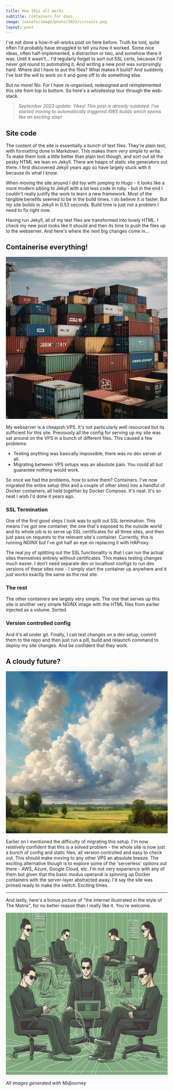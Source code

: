 ```yaml
---
title: How this all works
subtitle: Containers for days
image: /assets/image/photo/2023/circuits.png
layout: post
--- 
```


I've not done a how-it-all-works post on here before. Truth be told, quite often I'd probably have struggled to tell you how it worked. Some nice ideas, often half-implemented, a distraction or two, and somehow there it was. Until it wasn't... I'd regularly forget to sort out SSL certs, because I'd never got round to automating it. And writing a new post was surprisingly hard. Where did I have to put the files? What makes it build? And suddenly I've lost the will to work on it and gone off to do something else.

But no more! No. For I have re-organised, redesigned and reimplemented this site from top to bottom. So here's a whistlestop tour through the web-stack. 

> _September 2023 update: Yikes! This post is already outdated. I've started moving to automatically triggered AWS builds which seems like an exciting step!_

## Site code
The content of the site is essentially a bunch of text files. They're plain text, with formatting done in Markdown. This makes them _very simple_ to write. To make them look a little better than plain text though, and sort out all the pesky HTML we lean on Jekyll. There are heaps of static site generators out there. I first discovered Jekyll years ago so have largely stuck with it because its what I know.

When moving the site around I did toy with jumping to Hugo - it looks like a more modern sibling to Jekyll with a lot less code in ruby - but in the end I couldn't really justify the work to learn a new framework. Most of the tangible benefits seemed to be in the build times. I do believe it _is_ faster. But my site builds in Jekyll in <checks console> 0.53 seconds. Build time is just not a problem I need to fix right now.

Having run Jekyll, all of my text files are transformed into lovely HTML. I check my new post looks like it should and then its time to push the files up to the webserver. And here's where the next big changes come in...

## Containerise everything!

![containers](/assets/image/photo/2023/containers.png)

My webserver is a cheapish VPS. It's not particularly well resourced but its sufficient for this site. Previously all the config for serving up my site was sat around on the VPS in a bunch of different files. This caused a few problems:
- Testing anything was basically impossible, there was no dev server at all.
- Migrating between VPS setups was an absolute pain. You could all but guarantee nothing would work.

So once we had the problems, how to solve them? Containers. I've now migrated the entire setup (this and a couple of other sites) into a handful of Docker containers, all held together by Docker Compose. It's neat. It's so neat I wish I'd done it years ago.

### SSL Termination
One of the first good steps I took was to split out SSL termination. This means I've got one container, the one that's exposed to the outside world and its whole job is to serve up SSL certificates for all three sites, and then just pass on requests to the relevant site's container. Currently, this is running NGINX but I've got half an eye on replacing it with HAProxy.

The real joy of splitting out the SSL functionality is that I can run the actual sites themselves entirely without certificates. This makes testing changes much easier. I don't need separate dev or localhost configs to run dev versions of these sites now - I simply start the container up anywhere and it _just works_ exactly the same as the real site.

### The rest
The other containers are largely very simple. The one that serves up this site is another very simple NGINX image with the HTML files from earlier injected as a volume. Sorted.

### Version controlled config
And it's all under git. Finally, I can test changes on a dev setup, commit them to the repo and then just run a pill, build and relaunch command to deploy my site changes. And be confident that they work.

## A cloudy future?

![clouds](/assets/image/photo/2023/cloudy.png)

Earlier on I mentioned the difficulty of migrating this setup. I'm now relatively confident that this is a solved problem - the whole site is now just a bunch of config and static files, all version controlled and easy to check out. This should make moving to any other VPS an absolute breeze. The exciting alternative though is to explore some of the 'serverless' options out there - AWS, Azure, Google Cloud, etc. I'm not very experience with any of them but given that the basic modus operandi is spinning up Docker containers with the server-layer abstracted away, I'd say the site was primed ready to make the switch. Exciting times.

----


And lastly, here's a bonus picture of "the internet illustrated in the style of The Matrix", for no better reason than I really like it. You're welcome.

![the internet in the style of the matrix](/assets/image/photo/2023/matrix-internet.png)

_All images generated with Midjourney_